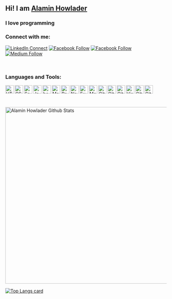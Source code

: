 ## Hi! I am [Alamin Howlader][website]

### I love programming

### Connect with me:

[![LinkedIn Connect](https://img.shields.io/badge/%20-Connect-black?color=14171A&labelColor=212121&logo=linkedin&logoColor=ffffff)](https://www.linkedin.com/in/dvlprAlamin/)
[![Facebook Follow](https://img.shields.io/badge/%20-Follow-black?color=14171A&labelColor=1976d2&logo=facebook&logoColor=ffffff)](https://web.facebook.com/dvlprAlamin)
[![Facebook Follow](https://img.shields.io/badge/%20-Follow-black?color=14171A&labelColor=1976d2&logo=twitter&logoColor=ffffff)](https://twitter.com/dvlprAlamin)
[![Medium Follow](https://img.shields.io/badge/%20-Follow-black?color=14171A&labelColor=1976d2&logo=medium&logoColor=ffffff)](https://medium.com/@dvlprAlamin)

<!-- [![Questions](https://img.shields.io/badge/%20-Questions-black?color=14171A&labelColor=fff&logo=stackoverflow&logoColor=0c0d0e26)](https://stackoverflow.com/users/10425732/dvlpralamin) -->

<br />

### Languages and Tools:

<img align="left" alt="HTML5" width="26px" src="https://i.ibb.co/VSmHRkv/html.png" />

<img align="left" alt="CSS3" width="26px" src="https://i.ibb.co/g7xQSGY/css3.png" />

<img align="left" alt="Sass" width="26px" src="https://i.ibb.co/v3Sy8YW/scss.png" />

<img align="left" alt="JavaScript" width="26px" src="https://i.ibb.co/XLLvh3f/js.png" />

<img align="left" alt="bootstrap" width="26px" src="https://i.ibb.co/p4ynHSD/bootstrap.png" />

<img align="left" alt="Material-ui" width="26px" src="https://i.ibb.co/09ZsRPH/material-ui.png" />

<img align="left" alt="React" width="26px" src="https://i.ibb.co/jD7j5Gv/react.png" />

<img align="left" alt="Node.js" width="26px" src="https://i.ibb.co/GF9MYQn/node.png" />

<img align="left" alt="Express.js" width="26px" src="https://i.ibb.co/nrbPzJp/express.png" />

<img align="left" alt="MongoDB" width="26px" src="https://i.ibb.co/YhgVLd0/mongodb.png" />

<img align="left" alt="Git" width="26px" src="https://i.ibb.co/mhxBpgM/reactbootstrap.png" />

<img align="left" alt="Git" width="26px" src="https://i.ibb.co/bby50xs/redux.png" />

<img align="left" alt="Git" width="26px" src="https://i.ibb.co/CJJ43CK/spring.png" />

<img align="left" alt="Visual Studio Code" width="26px" src="https://i.ibb.co/31qMkVQ/vscode.png" />

<img align="left" alt="Git" width="26px" src="https://i.ibb.co/7zs2TGW/git.png" />

<img align="left" alt="Git" width="26px" src="https://i.ibb.co/fXQQ273/c.png" />

<br />

<br />

<br />
<br />
<img width="550px" alt="Alamin Howlader Github Stats"  src="https://github-readme-stats.vercel.app/api?username=dvlprAlamin&show_icons=true"/>

[![Top Langs card](https://github-readme-stats.vercel.app/api/top-langs/?username=dvlprAlamin&card_width=550)](https://github.com/dvlpaAlamin/dvlpaAlamin)

[website]: http://dvlpralamin.netlify.app/

